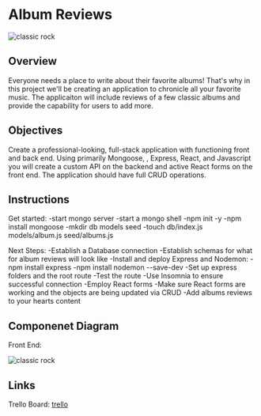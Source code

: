 # Album Reviews

![classic rock](https://cdn.mos.cms.futurecdn.net/j28xyTnvBtcPwPW52evvzf.jpg)

## Overview

Everyone needs a place to write about their favorite albums! That's why in this project we'll be creating an application to chronicle all your favorite music. The applicaiton will include reviews of a few classic albums and provide the capability for users to add more.

## Objectives

Create a professional-looking, full-stack application with functioning front and back end. Using primarily Mongoose, , Express, React, and Javascript you will create a custom API on the backend and active React forms on the front end. The application should have full CRUD operations.

## Instructions

Get started:
-start mongo server
-start a mongo shell
-npm init -y
-npm install mongoose
-mkdir db models seed
-touch db/index.js models/album.js seed/albums.js

Next Steps:
-Establish a Database connection
-Establish schemas for what for album reviews will look like
-Install and deploy Express and Nodemon:
-npm install express
-npm install nodemon --save-dev
-Set up express folders and the root route
-Test the route
-Use Insomnia to ensure successful connection
-Employ React forms
-Make sure React forms are working and the objects are being updated via CRUD
-Add albums reviews to your hearts content

## Componenet Diagram

Front End:

![classic rock](https://scontent-iad3-2.xx.fbcdn.net/v/t39.30808-6/311726491_649407699968283_1250257656647189629_n.jpg?_nc_cat=104&ccb=1-7&_nc_sid=730e14&_nc_ohc=0llaQSDIqgIAX-6RjBv&_nc_ht=scontent-iad3-2.xx&oh=00_AT95Q7Ce_jmCNHyfoM-nd9XbzaZCkTbQzB0MlQY7JWDkOw&oe=6355209A)

## Links

Trello Board: [trello](https://trello.com/invite/b/Zu7YgMWS/ATTI6baca54cff624b0c267264a07a8243604C7E94C8/album-review-project)
